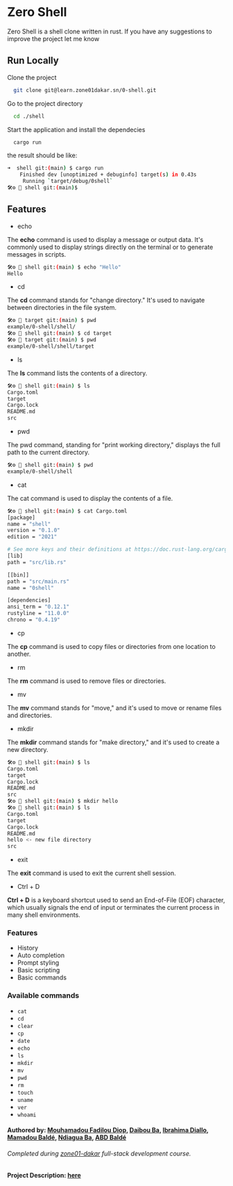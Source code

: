
# Zero Shell

Zero Shell is a shell clone written in rust. If you have any suggestions to improve the project let me know

## Run Locally

Clone the project

```bash
  git clone git@learn.zone01dakar.sn/0-shell.git
```

Go to the project directory

```bash
  cd ./shell
```

Start the application and install the dependecies

```bash
  cargo run
```

the result should be like:

```bash
➜  shell git:(main) $ cargo run
    Finished dev [unoptimized + debuginfo] target(s) in 0.43s
     Running `target/debug/0shell`
🛠️⚙️ 🤑 shell git:(main)$
```

## Features

- echo

The **echo** command is used to display a message or output data. It's commonly used to display strings directly on the terminal or to generate messages in scripts.

```bash
🛠️⚙️ 🤑 shell git:(main) $ echo "Hello"
Hello 
```

- cd

The **cd** command stands for "change directory." It's used to navigate between directories in the file system.

```bash
🛠️⚙️ 🤑 target git:(main) $ pwd
example/0-shell/shell/
🛠️⚙️ 🤑 shell git:(main) $ cd target
🛠️⚙️ 🤑 target git:(main) $ pwd
example/0-shell/shell/target
```

- ls

The **ls** command lists the contents of a directory.

```bash
🛠️⚙️ 🤑 shell git:(main) $ ls
Cargo.toml
target
Cargo.lock
README.md
src
```

- pwd

The pwd command, standing for "print working directory," displays the full path to the current directory.

```bash
🛠️⚙️ 🤑 shell git:(main) $ pwd
example/0-shell/shell
```

- cat

The cat command is used to display the contents of a file.

```bash
🛠️⚙️ 🤑 shell git:(main) $ cat Cargo.toml
[package]
name = "shell"
version = "0.1.0"
edition = "2021"

# See more keys and their definitions at https://doc.rust-lang.org/cargo/reference/manifest.html
[lib]
path = "src/lib.rs"

[[bin]]
path = "src/main.rs"
name = "0shell"

[dependencies]
ansi_term = "0.12.1"
rustyline = "11.0.0"
chrono = "0.4.19"
```

- cp

The **cp** command is used to copy files or directories from one location to another.

- rm

The **rm** command is used to remove files or directories.

- mv

The **mv** command stands for "move," and it's used to move or rename files and directories.

- mkdir

The **mkdir** command stands for "make directory," and it's used to create a new directory.

```bash
🛠️⚙️ 🤑 shell git:(main) $ ls
Cargo.toml
target
Cargo.lock
README.md
src
🛠️⚙️ 🤑 shell git:(main) $ mkdir hello
🛠️⚙️ 🤑 shell git:(main) $ ls
Cargo.toml
target
Cargo.lock
README.md
hello <- new file directory
src
```

- exit

The **exit** command is used to exit the current shell session.

- Ctrl + D

**Ctrl + D** is a keyboard shortcut used to send an End-of-File (EOF) character, which usually signals the end of input or terminates the current process in many shell environments.

### Features
- History
- Auto completion
- Prompt styling
- Basic scripting
- Basic commands

### Available commands
- `cat`
- `cd`
- `clear`
- `cp`
- `date`
- `echo`
- `ls`
- `mkdir`
- `mv`
- `pwd`
- `rm`
- `touch`
- `uname`
- `ver`
- `whoami`

#### Authored by: [Mouhamadou Fadilou Diop](https://learn.zone01dakar.sn/git/mouhamadoufadiop/), [Daibou Ba](https://learn.zone01dakar.sn/git/daiba), [Ibrahima Diallo](https://learn.zone01dakar.sn/git/ediallo), [Mamadou Baldé](https://learn.zone01dakar.sn/git/mabalde/), [Ndiagua Ba](https://learn.zone01dakar.sn/git/ndiba/), [ABD Baldé](https://learn.zone01dakar.sn/git/abdbalde/)
###### Completed during [zone01-dakar](https://learn.zone01dakar.sn/) full-stack development course.
#### Project Description: [here](https://github.com/01-edu/public/blob/master/subjects/multiplayer-fps/README.md)
